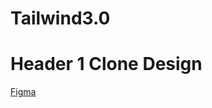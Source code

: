 # Tailwind3.0
# Header 1 Clone Design 
[Figma](https://www.figma.com/file/bUGIPys15E78w9bs1l4tgS/HooBank?node-id=310%3A485)
